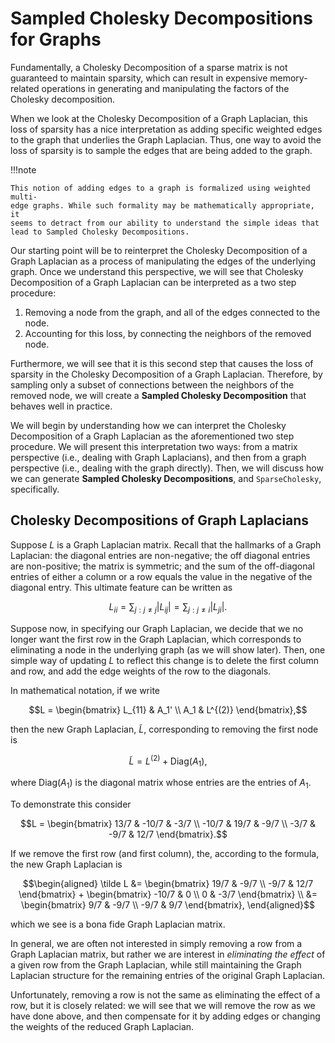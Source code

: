 # Sampled Cholesky Decompositions for Graphs

Fundamentally, a Cholesky Decomposition of a sparse matrix is not guaranteed to
maintain sparsity, which can result in expensive memory-related operations in
generating and manipulating the factors of the Cholesky decomposition.

When we look at the Cholesky Decomposition of a Graph Laplacian, this loss of
sparsity has a nice interpretation as adding specific weighted edges to the
graph that underlies the Graph Laplacian. Thus, one way to avoid the loss of
sparsity is to sample the edges that are being added to the graph.

!!!note

    This notion of adding edges to a graph is formalized using weighted multi-
    edge graphs. While such formality may be mathematically appropriate, it
    seems to detract from our ability to understand the simple ideas that
    lead to Sampled Cholesky Decompositions.

Our starting point will be to reinterpret the Cholesky Decomposition of a Graph
Laplacian as a process of manipulating the edges of the underlying graph.
Once we understand this perspective, we will see that Cholesky Decomposition of
a Graph Laplacian can be interpreted as a two step procedure:

1. Removing a node from the graph, and all of the edges connected to the node.
2. Accounting for this loss, by connecting the neighbors of the removed node.

Furthermore, we will see that it is this second step that causes the loss of
sparsity in the Cholesky Decomposition of a Graph Laplacian. Therefore, by
sampling only a subset of connections between the neighbors of the removed node,
we will create a **Sampled Cholesky Decomposition** that behaves well in
practice.

We will begin by understanding how we can interpret the Cholesky Decomposition
of a Graph Laplacian as the aforementioned two step procedure. We will present
this interpretation two ways: from a matrix perspective (i.e., dealing with
Graph Laplacians), and then from a graph perspective (i.e., dealing with the
graph directly). Then, we will discuss how we can generate **Sampled Cholesky Decompositions**, and `SparseCholesky`, specifically.

## Cholesky Decompositions of Graph Laplacians

Suppose $L$ is a Graph Laplacian matrix. Recall that the hallmarks of a Graph
Laplacian: the diagonal entries are non-negative; the off diagonal entries are
non-positive; the matrix is symmetric; and the sum of the off-diagonal entries
of either a column or a row equals the value in the negative of the diagonal
entry. This ultimate feature can be written as

$$L_{ii} = \sum_{j : j \neq j} |L_{ij}| = \sum_{j : j \neq i} |L_{ji}|.$$

Suppose now, in specifying our Graph Laplacian, we decide that we no longer
want the first row in the Graph Laplacian, which corresponds to eliminating a
node in the underlying graph (as we will show later). Then, one simple way of
updating $L$ to reflect this change is to delete the first column and row, and
add the edge weights of the row to the diagonals.

In mathematical notation, if we write

$$L = \begin{bmatrix}
L_{11} & A_1' \\
A_1 & L^{(2)}
\end{bmatrix},$$

then the new Graph Laplacian, $\tilde L$, corresponding to removing the first
node is

$$\tilde L = L^{(2)} + \mathrm{Diag}(A_1),$$

where $\mathrm{Diag}(A_1)$ is the diagonal matrix whose entries are the entries
of $A_{1}$.

To demonstrate this consider

$$L = \begin{bmatrix}
13/7 & -10/7 & -3/7 \\
-10/7 & 19/7 & -9/7 \\
-3/7 & -9/7 & 12/7
\end{bmatrix}.$$

If we remove the first row (and first column), the, according to the formula,
the new Graph Laplacian is

$$\begin{aligned}
\tilde L &= \begin{bmatrix}
19/7 & -9/7 \\
-9/7 & 12/7
\end{bmatrix} +
\begin{bmatrix}
-10/7 & 0 \\
0 & -3/7
\end{bmatrix} \\
&= \begin{bmatrix}
9/7 & -9/7 \\
-9/7 & 9/7
\end{bmatrix},
\end{aligned}$$

which we see is a bona fide Graph Laplacian matrix.

In general, we are often not interested in simply removing a row from a Graph
Laplacian matrix, but rather we are interest in *eliminating the effect* of a
given row from the Graph Laplacian, while still maintaining the Graph Laplacian
structure for the remaining entries of the original Graph Laplacian.

Unfortunately, removing a row is not the same as eliminating the effect of a row,
but it is closely related: we will see that we will remove the row as we have
done above, and then compensate for it by adding edges or changing the weights of
the reduced Graph Laplacian.

<!-- For example, given



we can use the Cholesky Decomposition to construct a lower triangular matrix $L$
and a block diagonal matrix,

$$\begin{aligned}
D &= \begin{bmatrix}
13/7 & 0 & 0 \\
0 & 147/91 & -147/91 \\
0 & -147/91 & 147/91
\end{bmatrix} \\
&=\begin{bmatrix}
13/7 & 0 & 0 \\
0 & 19/7 & -9/7 \\
0 & -9/7 & 12/7
\end{bmatrix} -
\frac{7}{13}
\begin{bmatrix}
0 \\
-10/7 \\
-3/7
\end{bmatrix}
\begin{bmatrix}
0 & -10/7 & -3/7
\end{bmatrix} \\
&=\begin{bmatrix}
13/7 & 0 & 0 \\
0 & 19/7 & -9/7 \\
0 & -9/7 & 12/7
\end{bmatrix} -
\begin{bmatrix}
0 & 0 & 0 \\
0 & 100/91 & 30/91 \\
0 & 30/91 & 9/91
\end{bmatrix}
\end{aligned}$$

where $LDL' = A$. Notice that the bottom right block of $D$ is the Schur
complement of $A$ with respect to the top left entry $13/7$. -->

<!-- Interestingly, when $A$ is a Graph Laplacian (as it is in our example),
we can use the fact that the bottom right block of $D$ is specified by the Schur
Complement to write it as the sum of two Graph Laplacians, where
the loss of sparsity can be attributed to one of these two Graph Laplacians.

### A Matrix Perspective

Let us start by recalling the Schur Complement
of a matrix

$$A = \begin{bmatrix}
A_{11} & B' \\
B & C
\end{bmatrix}$$

with respect to $A_{11}$, which we assume to be a positive scalar. Denoting the
usual Schur complement of $A$ with respect to $A_{11}$ by $A/A_{11}$,

$$A/A_{11} = C - \frac{1}{A_{11}}BB',$$

where we remember that $B$ is a vector and $BB'$ is its outer product.

In our example, the Schur Complement is
$$\begin{aligned}A/A_{11} &= \begin{bmatrix}
19/7 & -9/7 \\
-9/7 & 12/7
\end{bmatrix} -
\begin{bmatrix}
100/91 & 30/91 \\
30/91 & 9/91
\end{bmatrix} \\
&= \begin{bmatrix}
147/91 & -147/91 \\
-147/91 & 147/91
\end{bmatrix}.
\end{aligned}$$

In the Cholesky Decomposition, notice that the Schur Complement is used in
defining the block diagonal matrix in the first step of the decomposition:

$$D = \begin{bmatrix}
A_{11} & 0 \\
0 & A / A_{11}
\end{bmatrix}.$$

By reorganizing the terms in $D$, we will write $D$ as the sum of two Graph
Laplacians. First, notice

$$\begin{aligned}
D &= \begin{bmatrix}
A_{11} & 0 \\
0 & 0
\end{bmatrix} + \begin{bmatrix}
0 & 0 \\
0 & A / A_{11}
\end{bmatrix} \\
&= \begin{bmatrix}
A_{11} & 0 \\
0 & 0
\end{bmatrix} +
 A - \begin{bmatrix}
A_{11} & B' \\
B & \frac{1}{A_{11}} B B'
\end{bmatrix}
\end{aligned}$$

Now, define

$$M = \begin{bmatrix}
A_{11} & B' \\
B & -\mathrm{Diag}(B)
\end{bmatrix},$$

where $\mathrm{Diag}(B)$ is the matrix whose diagonal entries are those of the
vector $B$. Then,

$$D = \begin{bmatrix}
A_{11} & 0 \\
0 & 0
\end{bmatrix} + A - M + M - \begin{bmatrix}
A_{11} & B' \\
B & \frac{1}{A_{11}} B B'
\end{bmatrix}.$$

Notice,

$$A - M = \begin{bmatrix}
0 & 0 \\
0 & C - \mathrm{Diag}(B)
\end{bmatrix},$$

is a Graph Laplacian. Similarly,
$$M - \begin{bmatrix}
A_{11} & B' \\
B & \frac{1}{A_{11}} B B'
\end{bmatrix} = \begin{bmatrix}
0 & 0 \\
0 & -\mathrm{Diag}(B) - \frac{1}{A_{11}}BB'
\end{bmatrix}$$

$$D = A - M + M - A/A_{11},$$

where $M$ is specified such that $A-M$ is a Graph Laplacian and $M - A/A_{11}$
is also a Graph Laplacian. In fact, we will choose this $M$ to also be a Graph
Laplacian, by letting it be the Graph Laplacian generated by the first row and
first column of $A$.

In our example,

$$M = \begin{bmatrix}
13/7 & -10/7 & -3/7 \\
-10/7 & 10/7 & 0 \\
-3/7 & 0 & 3/7
\end{bmatrix},$$

which we can verify is a valid Graph Laplacian. We can also verify,

$$\begin{aligned}
  &(A - M) + (M - A/A_{11}) \\
  &= \left( \begin{bmatrix}
  13/7 & -10/7 & -3/7 \\
  -10/7 & 19/7 & -9/7 \\
  -3/7 & -9/7 & 12/7
  \end{bmatrix} - \begin{bmatrix}
  13/7 & -10/7 & -3/7 \\
  -10/7 & 10/7 & 0 \\
  -3/7 & 0 & 3/7
  \end{bmatrix}\right) + (M - A/A_{11}) \\
  &= \begin{bmatrix}
  0 & 0 & 0 \\
  0 & 9/7 & -9/7 \\
  0 & -9/7 & 9/7
  \end{bmatrix} + (M - A/A_{11}) \\
  &= \begin{bmatrix}
  0 & 0 & 0 \\
  0 & 9/7 & -9/7 \\
  0 & -9/7 & 9/7
  \end{bmatrix} + \left(\begin{bmatrix}
  13/7 & -10/7 & -3/7 \\
  -10/7 & 10/7 & 0 \\
  -3/7 & 0 & 3/7
  \end{bmatrix} - \begin{bmatrix}
  0 & 0 & 0 \\
  0 & 100/91 & 30/91 \\
  0 & 30/91 & 9/91
  \end{bmatrix} \right) \\
  &= \begin{bmatrix}
  0 & 0 & 0 \\
  0 & 9/7 & -9/7 \\
  0 & -9/7 & 9/7
  \end{bmatrix} +
  \begin{bmatrix}
  13/7 & -10/7 & -3/7 \\
  -10/7 & 30/91 & -30/91 \\
  -3/7 & -30/91 & 30/91
  \end{bmatrix}
\end{aligned}$$ -->
